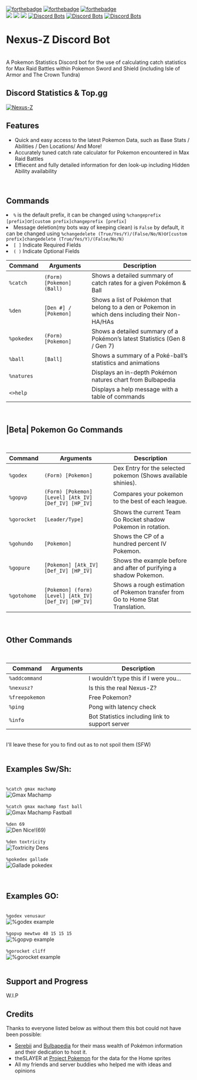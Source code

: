 [![forthebadge](https://forthebadge.com/images/badges/made-with-python.svg)](https://forthebadge.com)
[![forthebadge](https://forthebadge.com/images/badges/built-with-love.svg)](https://forthebadge.com)
[![forthebadge](https://forthebadge.com/images/badges/powered-by-oxygen.svg)](https://forthebadge.com)
<br>
[<img src="https://img.shields.io/badge/discord.py-rewrite-blue.svg?style=flat-square">](https://github.com/Rapptz/discord.py/tree/rewrite)
[<img src="https://img.shields.io/badge/python-3.8.2-brightgreen.svg?style=flat-square">](https://www.python.org/downloads/release/python-382/)
[<img src="https://img.shields.io/github/license/mashape/apistatus.svg?style=flat-square">](https://github.com/Sollisnexus/Nexus-Z/blob/master/LICENSE)
[![Discord Bots](https://top.gg/api/widget/status/674716932720558101.svg)](https://top.gg/bot/674716932720558101)
[![Discord Bots](https://top.gg/api/widget/servers/674716932720558101.svg)](https://top.gg/bot/674716932720558101)
[![Discord Bots](https://top.gg/api/widget/owner/674716932720558101.svg)](https://top.gg/bot/674716932720558101)

<!DOCTYPE html>
<html>
<head>
 <link rel="stylesheet" href="styles.css">
<body>
<h1>Nexus-Z Discord Bot</h1>
<br>
A Pokemon Statistics Discord bot for the use of calculating catch statistics for Max Raid Battles within Pokemon Sword and Shield (including Isle of Armor and The Crown Tundra)
<br>

<h2>Discord Statistics & Top.gg</h2>

<a href="https://top.gg/bot/674716932720558101" >
  <img src="https://top.gg/api/widget/674716932720558101.svg" alt="Nexus-Z" />
</a>

<h2>Features</h2>
<ul>
	<li>Quick and easy access to the latest Pokemon Data, such as Base Stats / Abilities / Den Locations/ And More!
	<li>Accurately tuned catch rate calculator for Pokemon encountered in Max Raid Battles
	<li>Effiecent and fully detailed information for den look-up including Hidden Ability availability
</ul>
<br>
<h2>Commands</h2>
	<li><code class="language-plaintext highlighter-rouge">%</code> is the default prefix, it can be changed using <code class="language-plaintext highlighter-rouge">%changeprefix [prefix]</code>or<code class="language-plaintext highlighter-rouge">[custom prefix]changeprefix [prefix]</code></li>
	<li>Message deletion(my bots way of keeping clean) is <code class="language-plaintext highlighter-rouge">False</code> by default, it can be changed using <code class="language-plaintext highlighter-rouge">%changedelete (True/Yes/Y)/(False/No/N)</code>or<code class="language-plaintext highlighter-rouge">[custom prefix]changedelete (True/Yes/Y)/(False/No/N)</code></li>
    <li><code class="language-plaintext highlighter-rouge">[ ]</code> Indicate Required Fields</li>
	<li><code class="language-plaintext highlighter-rouge">( )</code> Indicate Optional Fields</li>

<table>
<thead>
	<tr>
		<th>Command</th>
		<th>Arguments</th>
		<th>Description</th>
	</tr>
</thead>
<tbody>	
	<tr>
		<td><code class="language-plaintext highlighter-rouge">%catch</code></td>
		<td><code class="language-plaintext highlighter-rouge">(Form) [Pokemon] (Ball)</code></td>
		<td>Shows a detailed summary of catch rates for a given Pokémon & Ball</td>
	</tr>
	<tr>
		<td><code class="language-plaintext highlighter-rouge">%den</code></td>
		<td><code class="language-plaintext highlighter-rouge">[Den #] / [Pokemon]</code></td>
		<td>Shows a list of Pokémon that belong to a den or Pokemon in which dens including their Non-HA/HAs</td>
	</tr>
<tr>
		<td><code class="language-plaintext highlighter-rouge">%pokedex</code></td>
		<td><code class="language-plaintext highlighter-rouge">(Form) [Pokemon]</code></td>
		<td>Shows a detailed summary of a Pokémon’s latest Statistics (Gen 8 / Gen 7)</td>
	</tr>
<tr>
		<td><code class="language-plaintext highlighter-rouge">%ball</code></td>
		<td><code class="language-plaintext highlighter-rouge">[Ball]</code></td>
		<td>Shows a summary of a Poké-ball’s statistics and animations </td>
	</tr>
<tr>
		<td><code class="language-plaintext highlighter-rouge">%natures</code></td>
		<td><code class="language-plaintext highlighter-rouge"></code></td>
		<td>Displays an in-depth Pokémon natures chart from Bulbapedia</td>
	</tr>
<tr>
		<td><code class="language-plaintext highlighter-rouge"><>help</code></td>
		<td><code class="language-plaintext highlighter-rouge"></code></td>
		<td>Displays a help message with a table of commands</td>
	</tr>
</tbody>
</table>
</p>
<p>
<br>
<h2> |Beta| Pokemon Go Commands</h2>
<br>
<table>
<thead>
	<tr>
		<th>Command</th>
		<th>Arguments</th>
		<th>Description</th>
	</tr>
</thead>
<tbody>	
	<tr>
		<td><code class="language-plaintext highlighter-rouge">%godex</code></td>
		<td><code class="language-plaintext highlighter-rouge">(Form) [Pokemon]</code></td>
		<td>Dex Entry for the selected pokemon (Shows available shinies).</td>
	</tr>
	<tr>
		<td><code class="language-plaintext highlighter-rouge">%gopvp</code></td>
		<td><code class="language-plaintext highlighter-rouge">(Form) [Pokemon] [Level] [Atk_IV] [Def_IV] [HP_IV]</code></td>
		<td>Compares your pokemon to the best of each league.</td>
	</tr>
	<tr>
		<td><code class="language-plaintext highlighter-rouge">%gorocket</code></td>
		<td><code class="language-plaintext highlighter-rouge">[Leader/Type]</code></td>
		<td>Shows the current Team Go Rocket shadow Pokemon in rotation.</td>
	</tr>
  <tr>
		<td><code class="language-plaintext highlighter-rouge">%gohundo</code></td>
		<td><code class="language-plaintext highlighter-rouge">[Pokemon]</code></td>
		<td>Shows the CP of a hundred percent IV Pokemon.</td>
	</tr>
  <tr>
		<td><code class="language-plaintext highlighter-rouge">%gopure</code></td>
		<td><code class="language-plaintext highlighter-rouge">[Pokemon] [Atk_IV] [Def_IV] [HP_IV]</code></td>
		<td>Shows the example before and after of purifying a shadow Pokemon.</td>
	</tr>
  <tr>
		<td><code class="language-plaintext highlighter-rouge">%gotohome</code></td>
		<td><code class="language-plaintext highlighter-rouge">[Pokemon] (form) [Level] [Atk_IV] [Def_IV] [HP_IV]</code></td>
		<td>Shows a rough estimation of Pokemon transfer from Go to Home Stat Translation.</td>
	</tr>
</tbody>
</table>
</p>
<p>
<br>
<h2>Other Commands</h2>
<br>
<table>
<thead>
	<tr>
		<th>Command</th>
		<th>Arguments</th>
		<th>Description</th>
	</tr>
</thead>
<tbody>	
	<tr>
		<td><code class="language-plaintext highlighter-rouge">%addcommand</code></td>
		<td><code class="language-plaintext highlighter-rouge"></code></td>
		<td>I wouldn't type this if I were you...</td>
	</tr>
	<tr>
		<td><code class="language-plaintext highlighter-rouge">%nexusz?</code></td>
		<td><code class="language-plaintext highlighter-rouge"></code></td>
		<td>Is this the real Nexus-Z?</td>
	</tr>
  	<tr>
		<td><code class="language-plaintext highlighter-rouge">%freepokemon</code></td>
		<td><code class="language-plaintext highlighter-rouge"></code></td>
		<td>Free Pokemon?</td>
	</tr>
	<tr>
		<td><code class="language-plaintext highlighter-rouge">%ping</code></td>
		<td><code class="language-plaintext highlighter-rouge"></code></td>
		<td>Pong with latency check</td>
	</tr>
 	 <tr>
		<td><code class="language-plaintext highlighter-rouge">%info</code></td>
		<td><code class="language-plaintext highlighter-rouge"></code></td>
		<td>Bot Statistics including link to support server</td>
	</tr>
</tbody>
</table>
<br>
I'll leave these for you to find out as to not spoil them (SFW)
<br>
<br>
<h2>Examples Sw/Sh:</h2>
<br>
<code class="language-plaintext highlighter-rouge">%catch gmax machamp</code>
<br>
<img src="https://raw.githubusercontent.com/Sollisnexus/Sollisnexus.github.io/master/NexusZ/machampgmax.png" alt="Gmax Machamp">
<br>
<br>
<code class="language-plaintext highlighter-rouge">%catch gmax machamp fast ball</code>
<br>
<img src="https://raw.githubusercontent.com/Sollisnexus/Sollisnexus.github.io/master/NexusZ/machampgmaxfastball.png" alt="Gmax Machamp Fastball">
<br>
<br>
<code class="language-plaintext highlighter-rouge">%den 69</code>
<br>
<img src="https://raw.githubusercontent.com/Sollisnexus/Sollisnexus.github.io/master/NexusZ/den69.png" alt="Den Nice!(69)">
<br>
<br>
<code class="language-plaintext highlighter-rouge">%den toxtricity</code>
<br>
<img src="https://raw.githubusercontent.com/Sollisnexus/Sollisnexus.github.io/master/NexusZ/dentoxtricity.png" alt="Toxtricity Dens">
<br>
<br>
<code class="language-plaintext highlighter-rouge">%pokedex gallade</code>
<br>
<img src="https://raw.githubusercontent.com/Sollisnexus/Sollisnexus.github.io/master/NexusZ/pokedexgallade.png" alt="Gallade pokedex">
<br>
<br>
<br>
<h2>Examples GO:</h2>
<br>
<code class="language-plaintext highlighter-rouge">%godex venusaur</code>
<br>
<img src="https://raw.githubusercontent.com/Sollisnexus/Sollisnexus.github.io/master/NexusZ/venusaurdexexample.png" alt="%godex example">
<br>
<br>
<code class="language-plaintext highlighter-rouge">%gopvp mewtwo 40 15 15 15</code>
<br>
<img src="https://raw.githubusercontent.com/Sollisnexus/Sollisnexus.github.io/master/NexusZ/gopvpmewtwoexample.png" alt="%gopvp example">
<br>
<br>
<code class="language-plaintext highlighter-rouge">%gorocket cliff</code>
<br>
<img src="https://raw.githubusercontent.com/Sollisnexus/Sollisnexus.github.io/master/NexusZ/cliffexample3.png" alt="%gorocket example">
<br>
<br>
	
<h2>Support and Progress</h2>
W.I.P
<br>
<h2>Credits</h2>
Thanks to everyone listed below as without them this bot could not have been possible:
<ul>
	<li><a href="https://www.serebii.net/">Serebii</a> and <a href="https://bulbapedia.bulbagarden.net/wiki/Main_Page">Bulbapedia</a> for their mass wealth of Pokémon information and their dedication to host it.
	<li>theSLAYER at <a href="https://projectpokemon.org/">Project Pokemon</a> for the data for the Home sprites
	<li>All my friends and server buddies who helped me with ideas and opinions
<ul>
</p>
</body>
</html>
